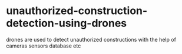 # unauthorized-construction-detection-using-drones
drones are used to detect unauthorized constructions with the help of cameras sensors database etc 
